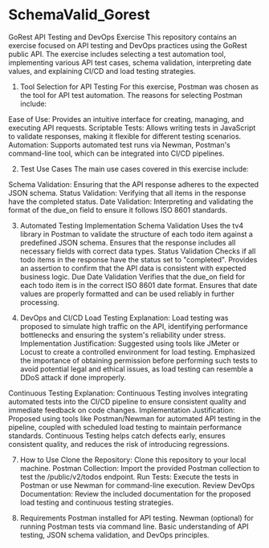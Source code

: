# SchemaValid_Gorest

GoRest API Testing and DevOps Exercise
This repository contains an exercise focused on API testing and DevOps practices using the GoRest public API. The exercise includes selecting a test automation tool, implementing various API test cases, schema validation, interpreting date values, and explaining CI/CD and load testing strategies.


1. Tool Selection for API Testing
For this exercise, Postman was chosen as the tool for API test automation. The reasons for selecting Postman include:

Ease of Use: Provides an intuitive interface for creating, managing, and executing API requests.
Scriptable Tests: Allows writing tests in JavaScript to validate responses, making it flexible for different testing scenarios.
Automation: Supports automated test runs via Newman, Postman's command-line tool, which can be integrated into CI/CD pipelines.

2. Test Use Cases
The main use cases covered in this exercise include:

Schema Validation: Ensuring that the API response adheres to the expected JSON schema.
Status Validation: Verifying that all items in the response have the completed status.
Date Validation: Interpreting and validating the format of the due_on field to ensure it follows ISO 8601 standards.

3. Automated Testing Implementation
Schema Validation
Uses the tv4 library in Postman to validate the structure of each todo item against a predefined JSON schema.
Ensures that the response includes all necessary fields with correct data types.
Status Validation
Checks if all todo items in the response have the status set to "completed".
Provides an assertion to confirm that the API data is consistent with expected business logic.
Due Date Validation
Verifies that the due_on field for each todo item is in the correct ISO 8601 date format.
Ensures that date values are properly formatted and can be used reliably in further processing.

5. DevOps and CI/CD
Load Testing
Explanation: Load testing was proposed to simulate high traffic on the API, identifying performance bottlenecks and ensuring the system's reliability under stress.
Implementation Justification: Suggested using tools like JMeter or Locust to create a controlled environment for load testing. Emphasized the importance of obtaining permission before performing such tests to avoid potential legal and ethical issues, as load testing can resemble a DDoS attack if done improperly.

Continuous Testing
Explanation: Continuous Testing involves integrating automated tests into the CI/CD pipeline to ensure consistent quality and immediate feedback on code changes.
Implementation Justification: Proposed using tools like Postman/Newman for automated API testing in the pipeline, coupled with scheduled load testing to maintain performance standards. Continuous Testing helps catch defects early, ensures consistent quality, and reduces the risk of introducing regressions.

7. How to Use
Clone the Repository: Clone this repository to your local machine.
Postman Collection: Import the provided Postman collection to test the /public/v2/todos endpoint.
Run Tests: Execute the tests in Postman or use Newman for command-line execution.
Review DevOps Documentation: Review the included documentation for the proposed load testing and continuous testing strategies.

9. Requirements
Postman installed for API testing.
Newman (optional) for running Postman tests via command line.
Basic understanding of API testing, JSON schema validation, and DevOps principles.
